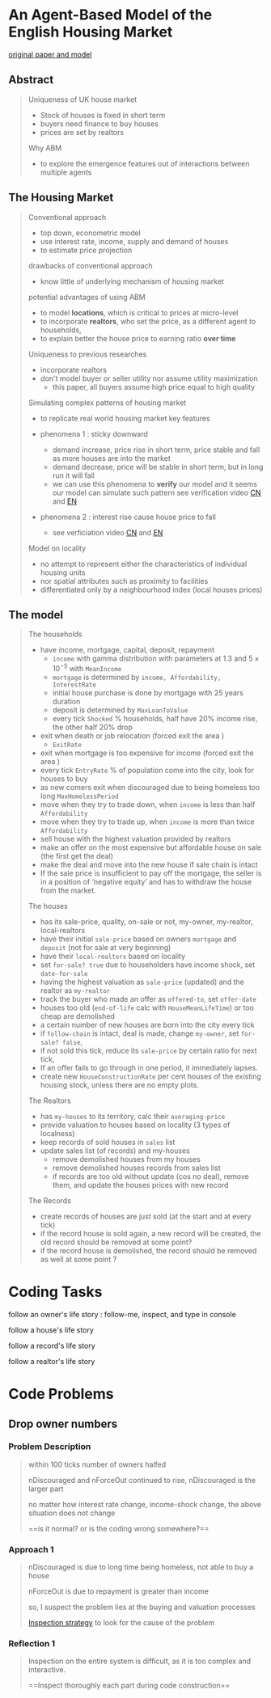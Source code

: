 # An Agent-Based Model of the English Housing Market

[original paper and model](http://cress.soc.surrey.ac.uk/housingmarket/ukhm.html) 

## Abstract

> Uniqueness of UK house market 
>
> - Stock of houses is fixed in short term
> - buyers need finance to buy houses 
> - prices are set by realtors 
>
> Why ABM
>
> - to explore the emergence features out of interactions between multiple agents 

## The Housing Market

> Conventional approach 
>
> - top down, econometric model 
> - use interest rate, income, supply and demand of houses 
> - to estimate price projection 
>
> drawbacks of conventional approach 
>
> - know little of underlying mechanism of housing market 
>
> potential advantages of using ABM 
>
> - to model **locations**, which is critical to prices at micro-level 
> - to incorporate **realtors**, who set the price, as a different agent to households, 
> - to explain better the house price to earning ratio **over time** 
>
> Uniqueness to previous researches 
>
> - incorporate realtors 
> - don't model buyer or seller utility nor assume utility maximization
>   - this paper, all buyers assume high price equal to high quality 
>
> Simulating complex patterns of housing market 
>
> - to replicate real world housing market key features 
> - phenomena 1 : sticky downward 
>
>   - demand increase, price rise in short term, price stable and fall as more houses are into the market 
>   - demand decrease, price will be stable in short term, but in long run it will fall 
>   - we can use this phenomena to **verify** our model and it seems our model can simulate such pattern see verification video [CN](https://youtu.be/srThVXLdxU0?list=PLx08F1efFq_WYCEUW9hDv_kfH3LmJs3TL) and [EN](https://youtu.be/n1NY5Flx9o8?list=PLx08F1efFq_XPiMl74IHpppb8NGqITLn2) 
> - phenomena 2 : interest rise cause house price to fall 
>   - see verficiation video [CN](https://www.bilibili.com/video/av31860025/?p=41) and [EN](https://youtu.be/HebhzFXYqkw?list=PLx08F1efFq_XPiMl74IHpppb8NGqITLn2)  
>
> Model on locality 
>
> - no attempt to represent either the characteristics of individual housing units
> - nor spatial attributes such as proximity to facilities
> - differentiated only by a neighbourhood index (local houses prices)

## The model 

> The households 
>
> - have income, mortgage, capital, deposit, repayment
>   - `income` with gamma distribution with parameters at 1.3 and $5\times10^{-5}$ with `MeanIncome` 
>   - `mortgage` is determined by `income, Affordability, InterestRate`
>   - initial house purchase is done by mortgage with 25 years duration
>   - deposit is determined by `MaxLoanToValue` 
>   - every tick `Shocked` % households, half have 20% income rise, the other half 20% drop
> - exit when death or job relocation (forced exit the area )
>   - `ExitRate`
> - exit when mortgage is too expensive for income (forced exit the area ) 
> - every tick `EntryRate` % of population come into the city, look for houses to buy
> - as new comers exit when discouraged due to being homeless too long `MaxHomelessPeriod`
> - move when they try to trade down, when  `income` is less than half `Affordability`
> - move when they try to trade up, when `income` is more than twice `Affordability`
> - sell house with the highest valuation provided by realtors 
> - make an offer on the most expensive but affordable house on sale (the first get the deal)
> - make the deal and move into the new house if sale chain is intact 
> - If the sale price is insufficient to pay off the mortgage, the seller is in a position of ‘negative equity’ and has to withdraw the house from the market.
>
> The houses
>
> - has its sale-price, quality, on-sale or not, my-owner, my-realtor, local-realtors
> - have their initial `sale-price` based on owners `mortgage` and `deposit` (not for sale at very beginning)
> - have their `local-realtors` based on locality 
> - set `for-sale? true` due to householders have income shock, set `date-for-sale`
> - having the highest valuation as `sale-price` (updated) and the realtor as `my-realtor`
> - track the buyer who made an offer as `offered-to`, set `offer-date` 
> - houses too old (`end-of-life` calc with `HouseMeanLifeTime`) or too cheap are demolished 
> - a certain number of new houses are born into the city every tick
> - if `follow-chain` is intact, deal is made, change `my-owner`, set `for-sale? false`, 
> - if not sold this tick, reduce its `sale-price` by certain ratio for next tick,
> - If an offer fails to go through in one period, it immediately lapses.
> - create new `HouseConstructionRate` per cent houses of the existing housing stock, unless there are no empty plots.
>
> The Realtors
>
> - has `my-houses` to its territory, calc their `averaging-price`
> - provide valuation to houses based on locality (3 types of localness)
> - keep records of sold houses in `sales` list 
> - update sales list (of records) and my-houses
>   - remove demolished houses from my houses
>   - remove demolished houses records from sales list 
>   - if records are too old without update (cos no deal), remove them, and update the houses prices with new record 
>
> The Records
>
> - create records of houses are just sold (at the start and at every tick)
> - if the record house is sold again, a new record will be created, the old record should be removed at some point? 
> - if the record house is demolished, the record should be removed as well at some point ? 
>
>

# Coding Tasks

follow an owner's life story : follow-me, inspect, and type in console 

follow a house's life story

follow a record's life story 

follow a realtor's life story

# Code Problems 

## Drop owner numbers

### Problem Description

> within 100 ticks number of owners halfed
>
> nDiscouraged and nForceOut continued to rise, nDiscouraged is the larger part
>
> no matter how interest rate change, income-shock change, the above situation does not change 
>
> ==is it normal? or is the coding wrong somewhere?== 

### Approach 1

> nDiscouraged is due to long time being homeless, not able to buy a house 
>
> nForceOut is due to repayment is greater than income 
>
> so, I suspect the problem lies at the buying and valuation processes 
>
> [Inspection strategy](https://github.com/EmbraceLife/shendusuipian/blob/8aec0a6fa95307dfeeaf664218426cb3ce28099b/complexity_demos/Housing%20market%20in%20process#L693) to look for the cause of the problem

### Reflection 1

> Inspection on the entire system is difficult, as it is too complex and interactive. 
>
> ==Inspect thoroughly each part during code construction== 